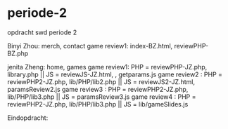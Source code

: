 # periode-2
opdracht swd periode 2

Binyi Zhou: merch, contact
    game review1: index-BZ.html, reviewPHP-BZ.php


jenita Zheng: home, games
    game review1: PHP = reviewPHP-JZ.php, library.php || JS = reviewJS-JZ.html, , getparams.js 
    game review2 : PHP = reviewPHP2-JZ.php,  lib/PHP/lib2.php || JS = reviewJS2-JZ.html, paramsReview2.js
    game review3 : PHP =  reviewPHP2-JZ.php, lib/PHP/lib3.php || JS = paramsReview3.js 
    game review4 : PHP = reviewPHP2-JZ.php, lib/PHP/lib3.php || JS = lib/gameSlides.js  <!-- BOKURA -->

Eindopdracht:
   